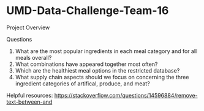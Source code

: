 # UMD-Data-Challenge-Team-16

Project Overview

Questions
  1. What are the most popular ingredients in each meal category and for all meals overall? 
  2. What combinations have appeared together most often?
  3. Which are the healthiest meal options in the restricted database?
  4. What supply chain aspects should we focus on concerning the three ingredient categories of artifical, produce, and meat?



  Helpful resources:
  https://stackoverflow.com/questions/14596884/remove-text-between-and
